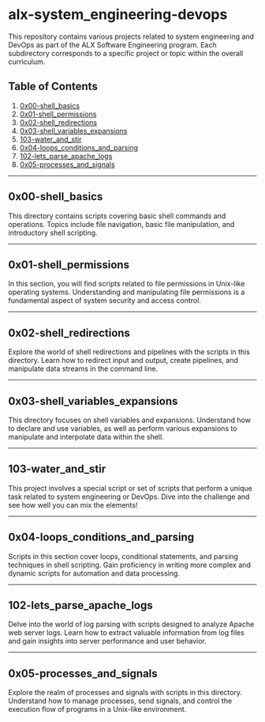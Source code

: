 # alx-system_engineering-devops

This repository contains various projects related to system engineering and DevOps as part of the ALX Software Engineering program. Each subdirectory corresponds to a specific project or topic within the overall curriculum.

## Table of Contents

1. [0x00-shell_basics](#0x00-shell_basics)
2. [0x01-shell_permissions](#0x01-shell_permissions)
3. [0x02-shell_redirections](#0x02-shell_redirections)
4. [0x03-shell_variables_expansions](#0x03-shell_variables_expansions)
5. [103-water_and_stir](#103-water_and_stir)
6. [0x04-loops_conditions_and_parsing](#0x04-loops_conditions_and_parsing)
7. [102-lets_parse_apache_logs](#102-lets_parse_apache_logs)
8. [0x05-processes_and_signals](#0x05-processes_and_signals)

---

## 0x00-shell_basics

This directory contains scripts covering basic shell commands and operations. Topics include file navigation, basic file manipulation, and introductory shell scripting.

---

## 0x01-shell_permissions

In this section, you will find scripts related to file permissions in Unix-like operating systems. Understanding and manipulating file permissions is a fundamental aspect of system security and access control.

---

## 0x02-shell_redirections

Explore the world of shell redirections and pipelines with the scripts in this directory. Learn how to redirect input and output, create pipelines, and manipulate data streams in the command line.

---

## 0x03-shell_variables_expansions

This directory focuses on shell variables and expansions. Understand how to declare and use variables, as well as perform various expansions to manipulate and interpolate data within the shell.

---

## 103-water_and_stir

This project involves a special script or set of scripts that perform a unique task related to system engineering or DevOps. Dive into the challenge and see how well you can mix the elements!

---

## 0x04-loops_conditions_and_parsing

Scripts in this section cover loops, conditional statements, and parsing techniques in shell scripting. Gain proficiency in writing more complex and dynamic scripts for automation and data processing.

---

## 102-lets_parse_apache_logs

Delve into the world of log parsing with scripts designed to analyze Apache web server logs. Learn how to extract valuable information from log files and gain insights into server performance and user behavior.

---

## 0x05-processes_and_signals

Explore the realm of processes and signals with scripts in this directory. Understand how to manage processes, send signals, and control the execution flow of programs in a Unix-like environment.

